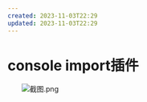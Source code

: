 ```yaml
---
created: 2023-11-03T22:29
updated: 2023-11-03T22:29
---
```

# console import插件

　　![截图.png](image1-20230708221749-lqygno6.png)
